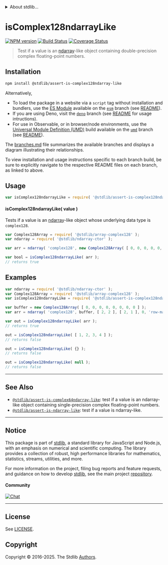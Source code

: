 <!--

@license Apache-2.0

Copyright (c) 2023 The Stdlib Authors.

Licensed under the Apache License, Version 2.0 (the "License");
you may not use this file except in compliance with the License.
You may obtain a copy of the License at

   http://www.apache.org/licenses/LICENSE-2.0

Unless required by applicable law or agreed to in writing, software
distributed under the License is distributed on an "AS IS" BASIS,
WITHOUT WARRANTIES OR CONDITIONS OF ANY KIND, either express or implied.
See the License for the specific language governing permissions and
limitations under the License.

-->


<details>
  <summary>
    About stdlib...
  </summary>
  <p>We believe in a future in which the web is a preferred environment for numerical computation. To help realize this future, we've built stdlib. stdlib is a standard library, with an emphasis on numerical and scientific computation, written in JavaScript (and C) for execution in browsers and in Node.js.</p>
  <p>The library is fully decomposable, being architected in such a way that you can swap out and mix and match APIs and functionality to cater to your exact preferences and use cases.</p>
  <p>When you use stdlib, you can be absolutely certain that you are using the most thorough, rigorous, well-written, studied, documented, tested, measured, and high-quality code out there.</p>
  <p>To join us in bringing numerical computing to the web, get started by checking us out on <a href="https://github.com/stdlib-js/stdlib">GitHub</a>, and please consider <a href="https://opencollective.com/stdlib">financially supporting stdlib</a>. We greatly appreciate your continued support!</p>
</details>

# isComplex128ndarrayLike

[![NPM version][npm-image]][npm-url] [![Build Status][test-image]][test-url] [![Coverage Status][coverage-image]][coverage-url] <!-- [![dependencies][dependencies-image]][dependencies-url] -->

> Test if a value is an [ndarray][@stdlib/ndarray/ctor]-like object containing double-precision complex floating-point numbers.

<section class="installation">

## Installation

```bash
npm install @stdlib/assert-is-complex128ndarray-like
```

Alternatively,

-   To load the package in a website via a `script` tag without installation and bundlers, use the [ES Module][es-module] available on the [`esm`][esm-url] branch (see [README][esm-readme]).
-   If you are using Deno, visit the [`deno`][deno-url] branch (see [README][deno-readme] for usage intructions).
-   For use in Observable, or in browser/node environments, use the [Universal Module Definition (UMD)][umd] build available on the [`umd`][umd-url] branch (see [README][umd-readme]).

The [branches.md][branches-url] file summarizes the available branches and displays a diagram illustrating their relationships.

To view installation and usage instructions specific to each branch build, be sure to explicitly navigate to the respective README files on each branch, as linked to above.

</section>

<section class="usage">

## Usage

```javascript
var isComplex128ndarrayLike = require( '@stdlib/assert-is-complex128ndarray-like' );
```

#### isComplex128ndarrayLike( value )

Tests if a value is an [ndarray][@stdlib/ndarray/ctor]-like object whose underlying data type is `complex128`.

```javascript
var Complex128Array = require( '@stdlib/array-complex128' );
var ndarray = require( '@stdlib/ndarray-ctor' );

var arr = ndarray( 'complex128', new Complex128Array( [ 0, 0, 0, 0, 0, 0, 0, 0 ] ), [ 2, 2 ], [ 2, 1 ], 0, 'row-major' );

var bool = isComplex128ndarrayLike( arr );
// returns true
```

</section>

<!-- /.usage -->

<section class="examples">

## Examples

<!-- eslint no-undef: "error" -->

```javascript
var ndarray = require( '@stdlib/ndarray-ctor' );
var Complex128Array = require( '@stdlib/array-complex128' );
var isComplex128ndarrayLike = require( '@stdlib/assert-is-complex128ndarray-like' );

var buffer = new Complex128Array( [ 0, 0, 0, 0, 0, 0, 0, 0 ] );
var arr = ndarray( 'complex128', buffer, [ 2, 2 ], [ 2, 1 ], 0, 'row-major' );

var out = isComplex128ndarrayLike( arr );
// returns true

out = isComplex128ndarrayLike( [ 1, 2, 3, 4 ] );
// returns false

out = isComplex128ndarrayLike( {} );
// returns false

out = isComplex128ndarrayLike( null );
// returns false
```

</section>

<!-- /.examples -->

<!-- Section for related `stdlib` packages. Do not manually edit this section, as it is automatically populated. -->

<section class="related">

* * *

## See Also

-   <span class="package-name">[`@stdlib/assert-is-complex64ndarray-like`][@stdlib/assert/is-complex64ndarray-like]</span><span class="delimiter">: </span><span class="description">test if a value is an ndarray-like object containing single-precision complex floating-point numbers.</span>
-   <span class="package-name">[`@stdlib/assert-is-ndarray-like`][@stdlib/assert/is-ndarray-like]</span><span class="delimiter">: </span><span class="description">test if a value is ndarray-like.</span>

</section>

<!-- /.related -->

<!-- Section for all links. Make sure to keep an empty line after the `section` element and another before the `/section` close. -->


<section class="main-repo" >

* * *

## Notice

This package is part of [stdlib][stdlib], a standard library for JavaScript and Node.js, with an emphasis on numerical and scientific computing. The library provides a collection of robust, high performance libraries for mathematics, statistics, streams, utilities, and more.

For more information on the project, filing bug reports and feature requests, and guidance on how to develop [stdlib][stdlib], see the main project [repository][stdlib].

#### Community

[![Chat][chat-image]][chat-url]

---

## License

See [LICENSE][stdlib-license].


## Copyright

Copyright &copy; 2016-2025. The Stdlib [Authors][stdlib-authors].

</section>

<!-- /.stdlib -->

<!-- Section for all links. Make sure to keep an empty line after the `section` element and another before the `/section` close. -->

<section class="links">

[npm-image]: http://img.shields.io/npm/v/@stdlib/assert-is-complex128ndarray-like.svg
[npm-url]: https://npmjs.org/package/@stdlib/assert-is-complex128ndarray-like

[test-image]: https://github.com/stdlib-js/assert-is-complex128ndarray-like/actions/workflows/test.yml/badge.svg?branch=main
[test-url]: https://github.com/stdlib-js/assert-is-complex128ndarray-like/actions/workflows/test.yml?query=branch:main

[coverage-image]: https://img.shields.io/codecov/c/github/stdlib-js/assert-is-complex128ndarray-like/main.svg
[coverage-url]: https://codecov.io/github/stdlib-js/assert-is-complex128ndarray-like?branch=main

<!--

[dependencies-image]: https://img.shields.io/david/stdlib-js/assert-is-complex128ndarray-like.svg
[dependencies-url]: https://david-dm.org/stdlib-js/assert-is-complex128ndarray-like/main

-->

[chat-image]: https://img.shields.io/gitter/room/stdlib-js/stdlib.svg
[chat-url]: https://app.gitter.im/#/room/#stdlib-js_stdlib:gitter.im

[stdlib]: https://github.com/stdlib-js/stdlib

[stdlib-authors]: https://github.com/stdlib-js/stdlib/graphs/contributors

[umd]: https://github.com/umdjs/umd
[es-module]: https://developer.mozilla.org/en-US/docs/Web/JavaScript/Guide/Modules

[deno-url]: https://github.com/stdlib-js/assert-is-complex128ndarray-like/tree/deno
[deno-readme]: https://github.com/stdlib-js/assert-is-complex128ndarray-like/blob/deno/README.md
[umd-url]: https://github.com/stdlib-js/assert-is-complex128ndarray-like/tree/umd
[umd-readme]: https://github.com/stdlib-js/assert-is-complex128ndarray-like/blob/umd/README.md
[esm-url]: https://github.com/stdlib-js/assert-is-complex128ndarray-like/tree/esm
[esm-readme]: https://github.com/stdlib-js/assert-is-complex128ndarray-like/blob/esm/README.md
[branches-url]: https://github.com/stdlib-js/assert-is-complex128ndarray-like/blob/main/branches.md

[stdlib-license]: https://raw.githubusercontent.com/stdlib-js/assert-is-complex128ndarray-like/main/LICENSE

[@stdlib/ndarray/ctor]: https://github.com/stdlib-js/ndarray-ctor

<!-- <related-links> -->

[@stdlib/assert/is-complex64ndarray-like]: https://github.com/stdlib-js/assert-is-complex64ndarray-like

[@stdlib/assert/is-ndarray-like]: https://github.com/stdlib-js/assert-is-ndarray-like

<!-- </related-links> -->

</section>

<!-- /.links -->
